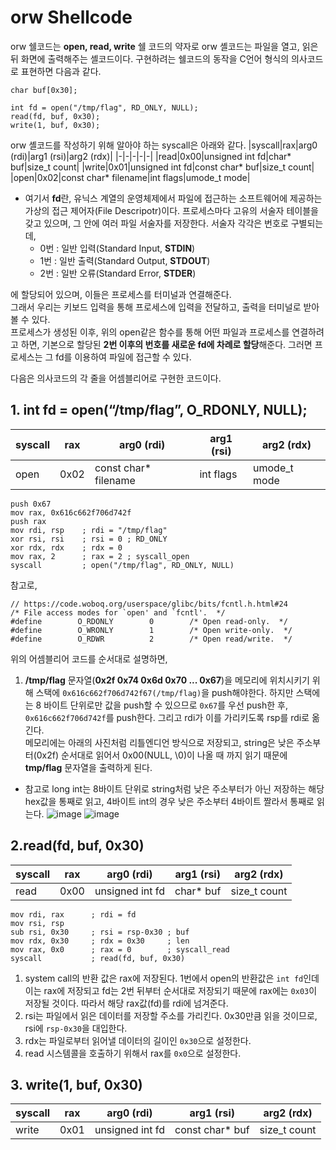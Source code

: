 # orw Shellcode

orw 쉘코드는 **open, read, write** 쉘 코드의 약자로 orw 셸코드는 파일을 열고, 읽은 뒤 화면에 출력해주는 셸코드이다.
구현하려는 쉘코드의 동작을 C언어 형식의 의사코드로 표현하면 다음과 같다.
```
char buf[0x30];

int fd = open("/tmp/flag", RD_ONLY, NULL);
read(fd, buf, 0x30); 
write(1, buf, 0x30);
```
orw 셸코드를 작성하기 위해 알아야 하는 syscall은 아래와 같다.
|syscall|rax|arg0 (rdi)|arg1 (rsi)|arg2 (rdx)|
|-|-|-|-|-|
|read|0x00|unsigned int fd|char* buf|size_t count|
|write|0x01|unsigned int fd|const char* buf|size_t count|
|open|0x02|const char* filename|int flags|umode_t mode|

- 여기서 **fd**란, 유닉스 계열의 운영체제에서 파일에 접근하는 소프트웨어에 제공하는 가상의 접근 제어자(File Descripotr)이다.
프로세스마다 고유의 서술자 테이블을 갖고 있으며, 그 안에 여러 파일 서술자를 저장한다.
서술자 각각은 번호로 구별되는데,
  - 0번 : 일반 입력(Standard Input, **STDIN**)
  - 1번 : 일반 출력(Standard Output, **STDOUT**)
  - 2번 : 일반 오류(Standard Error, **STDER**)

에 할당되어 있으며, 이들은 프로세스를 터미널과 연결해준다.  
그래서 우리는 키보드 입력을 통해 프로세스에 입력을 전달하고, 출력을 터미널로 받아볼 수 있다.  
프로세스가 생성된 이후, 위의 open같은 함수를 통해 어떤 파일과 프로세스를 연결하려고 하면, 기본으로 할당된 **2번 이후의 번호를 새로운 fd에 차례로 할당**해준다. 그러면 프로세스는 그 fd를 이용하여 파일에 접근할 수 있다.


다음은 의사코드의 각 줄을 어셈블리어로 구현한 코드이다.

## 1. int fd = open(“/tmp/flag”, O_RDONLY, NULL);
|syscall|rax|arg0 (rdi)|arg1 (rsi)|arg2 (rdx)|
|-|-|-|-|-|
|open|0x02|const char* filename|int flags|umode_t mode|
```
push 0x67
mov rax, 0x616c662f706d742f 
push rax
mov rdi, rsp    ; rdi = "/tmp/flag"
xor rsi, rsi    ; rsi = 0 ; RD_ONLY
xor rdx, rdx    ; rdx = 0
mov rax, 2      ; rax = 2 ; syscall_open
syscall         ; open("/tmp/flag", RD_ONLY, NULL)
```
참고로,
```
// https://code.woboq.org/userspace/glibc/bits/fcntl.h.html#24
/* File access modes for `open' and `fcntl'.  */
#define        O_RDONLY        0        /* Open read-only.  */
#define        O_WRONLY        1        /* Open write-only.  */
#define        O_RDWR          2        /* Open read/write.  */
```
위의 어셈블리어 코드를 순서대로 설명하면,
1. **/tmp/flag** 문자열(**0x2f 0x74 0x6d 0x70 ... 0x67**)을 메모리에 위치시키기 위해 스택에 `0x616c662f706d742f67(/tmp/flag)`을 push해야한다.
하지만 스택에는 8 바이트 단위로만 값을 push할 수 있으므로 `0x67`를 우선 push한 후, `0x616c662f706d742f`를 push한다. 그리고 rdi가 이를 가리키도록 rsp를 rdi로 옮긴다.  
메모리에는 아래의 사진처럼 리틀엔디언 방식으로 저장되고, string은 낮은 주소부터(0x2f) 순서대로 읽어서 0x00(NULL, \0)이 나올 때 까지 읽기 때문에 **tmp/flag** 문자열을 출력하게 된다.
- 참고로 long int는 8바이트 단위로 string처럼 낮은 주소부터가 아닌 저장하는 해당 hex값을 통째로 읽고, 4바이트 int의 경우 낮은 주소부터 4바이트 짤라서 통째로 읽는다.
![image](https://github.com/juhyeongkim527/Dreamhack-Study/assets/138116436/27840413-bd6c-4a99-9db5-d8cdd281c780)
![image](https://github.com/juhyeongkim527/Dreamhack-Study/assets/138116436/d4137cc7-9f6f-44f3-9371-3f32390046fc)
## 2.read(fd, buf, 0x30)
|syscall|rax|arg0 (rdi)|arg1 (rsi)|arg2 (rdx)|
|-|-|-|-|-|
|read|0x00|unsigned int fd|char* buf|size_t count|
```
mov rdi, rax      ; rdi = fd
mov rsi, rsp
sub rsi, 0x30     ; rsi = rsp-0x30 ; buf
mov rdx, 0x30     ; rdx = 0x30     ; len
mov rax, 0x0      ; rax = 0        ; syscall_read
syscall           ; read(fd, buf, 0x30)
```

1. system call의 반환 값은 rax에 저장된다. 1번에서 open의 반환값은 `int fd`인데 이는 rax에 저장되고 fd는 2번 뒤부터 순서대로 저장되기 때문에 rax에는 `0x03`이 저장될 것이다. 따라서 해당 rax값(fd)를 rdi에 넘겨준다.
2. rsi는 파일에서 읽은 데이터를 저장할 주소를 가리킨다. 0x30만큼 읽을 것이므로, rsi에 `rsp-0x30`을 대입한다.
3. rdx는 파일로부터 읽어낼 데이터의 길이인 `0x30`으로 설정한다.
4. read 시스템콜을 호출하기 위해서 rax를 `0x0`으로 설정한다.

## 3. write(1, buf, 0x30)
|syscall|rax|arg0 (rdi)|arg1 (rsi)|arg2 (rdx)|
|-|-|-|-|-|
|write|0x01|unsigned int fd|const char* buf|size_t count|
